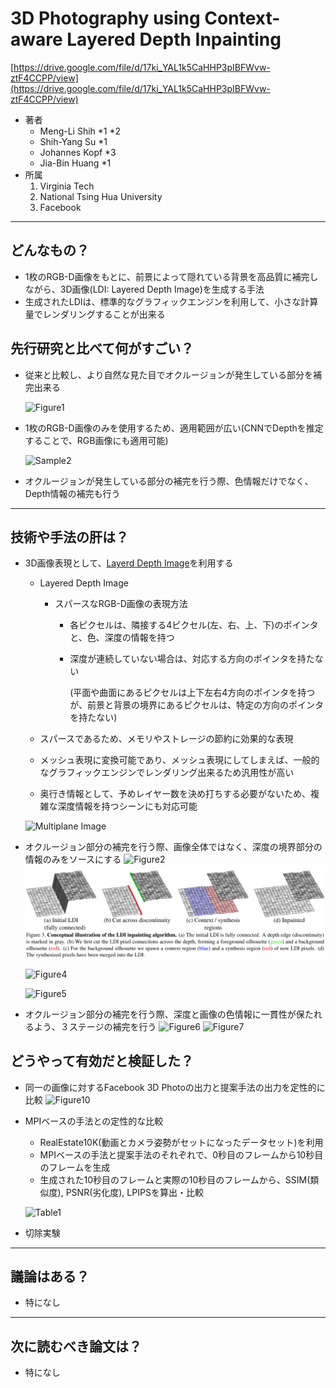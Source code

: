 
3D Photography using Context-aware Layered Depth Inpainting
===

[https://drive.google.com/file/d/17ki_YAL1k5CaHHP3pIBFWvw-ztF4CCPP/view](https://drive.google.com/file/d/17ki_YAL1k5CaHHP3pIBFWvw-ztF4CCPP/view)



- 著者
  - Meng-Li Shih *1 *2
  - Shih-Yang Su *1
  - Johannes Kopf *3
  - Jia-Bin Huang *1
- 所属
  1. Virginia Tech
  2. National Tsing Hua University
  3. Facebook

---

## どんなもの？

+ 1枚のRGB-D画像をもとに、前景によって隠れている背景を高品質に補完しながら、3D画像(LDI: Layered Depth Image)を生成する手法
+ 生成されたLDIは、標準的なグラフィックエンジンを利用して、小さな計算量でレンダリングすることが出来る



## 先行研究と比べて何がすごい？

+ 従来と比較し、より自然な見た目でオクルージョンが発生している部分を補完出来る

  ![Figure1](https://github.com/strshp/surveys/blob/20200416/20200416_reports/3D_Photography_using_Context-aware_Layered_Depth_Inpainting/figure1.png)

+ 1枚のRGB-D画像のみを使用するため、適用範囲が広い(CNNでDepthを推定することで、RGB画像にも適用可能)

  ![Sample2](https://github.com/strshp/surveys/blob/20200416/20200416_reports/3D_Photography_using_Context-aware_Layered_Depth_Inpainting/sample2.png)

+ オクルージョンが発生している部分の補完を行う際、色情報だけでなく、Depth情報の補完も行う



---

## 技術や手法の肝は？

+ 3D画像表現として、[Layerd Depth Image](https://grail.cs.washington.edu/wp-content/uploads/2015/08/Shade98.pdf)を利用する

    + Layered Depth Image

        + スパースなRGB-D画像の表現方法

            + 各ピクセルは、隣接する4ピクセル(左、右、上、下)のポインタと、色、深度の情報を持つ

            + 深度が連続していない場合は、対応する方向のポインタを持たない

                (平面や曲面にあるピクセルは上下左右4方向のポインタを持つが、前景と背景の境界にあるピクセルは、特定の方向のポインタを持たない)

    + スパースであるため、メモリやストレージの節約に効果的な表現

    + メッシュ表現に変換可能であり、メッシュ表現にしてしまえば、一般的なグラフィックエンジンでレンダリング出来るため汎用性が高い

    + 奥行き情報として、予めレイヤー数を決め打ちする必要がないため、複雑な深度情報を持つシーンにも対応可能

    ![Multiplane Image](https://github.com/strshp/surveys/blob/20200416/20200416_reports/3D_Photography_using_Context-aware_Layered_Depth_Inpainting/multiplane.png)

+ オクルージョン部分の補完を行う際、画像全体ではなく、深度の境界部分の情報のみをソースにする
    ![Figure2](https://github.com/strshp/surveys/blob/20200416/20200416_reports/3D_Photography_using_Context-aware_Layered_Depth_Inpainting/figure2.png)
    ![Figure3](figure3.png)

    ![Figure4](https://github.com/strshp/surveys/blob/20200416/20200416_reports/3D_Photography_using_Context-aware_Layered_Depth_Inpainting/figure4.png)

    ![Figure5](https://github.com/strshp/surveys/blob/20200416/20200416_reports/3D_Photography_using_Context-aware_Layered_Depth_Inpainting/figure5.png)

+ オクルージョン部分の補完を行う際、深度と画像の色情報に一貫性が保たれるよう、３ステージの補完を行う
    ![Figure6](https://github.com/strshp/surveys/blob/20200416/20200416_reports/3D_Photography_using_Context-aware_Layered_Depth_Inpainting/figure6.png)
    ![Figure7](figure7-8.png)

## どうやって有効だと検証した？

- 同一の画像に対するFacebook 3D Photoの出力と提案手法の出力を定性的に比較
  ![Figure10](https://github.com/strshp/surveys/blob/20200416/20200416_reports/3D_Photography_using_Context-aware_Layered_Depth_Inpainting/figure10.png)

- MPIベースの手法との定性的な比較

  - RealEstate10K(動画とカメラ姿勢がセットになったデータセット)を利用
  - MPIベースの手法と提案手法のそれぞれで、0秒目のフレームから10秒目のフレームを生成
  - 生成された10秒目のフレームと実際の10秒目のフレームから、SSIM(類似度), PSNR(劣化度), LPIPSを算出・比較

  ![Table1](https://github.com/strshp/surveys/blob/20200416/20200416_reports/3D_Photography_using_Context-aware_Layered_Depth_Inpainting/table1.png)

- 切除実験





---

## 議論はある？

+ 特になし



---

## 次に読むべき論文は？

+ 特になし
